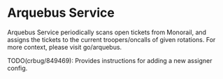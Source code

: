 # Arquebus Service

Arquebus Service periodically scans open tickets from Monorail, and
assigns the tickets to the current troopers/oncalls of given rotations.
For more context, please visit go/arquebus.

TODO(crbug/849469): Provides instructions for adding a new assigner config.
